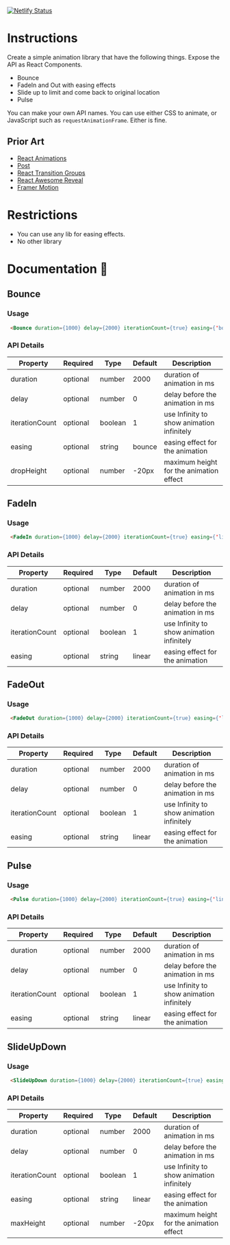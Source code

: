 [![Netlify Status](https://api.netlify.com/api/v1/badges/9dab6475-0c71-4736-b523-86d369c87cbc/deploy-status)](https://app.netlify.com/sites/animation-lib-soumsps/deploys)

# Instructions

Create a simple animation library that have the following things. Expose the API as React Components.

- Bounce
- FadeIn and Out with easing effects
- Slide up to limit and come back to original location
- Pulse

You can make your own API names. You can use either CSS to animate, or JavaScript such as `requestAnimationFrame`. Either is fine.

## Prior Art

- [React Animations](https://www.npmjs.com/package/react-animations)
- [Post](https://popmotion.io/pose/api/)
- [React Transition Groups](https://www.npmjs.com/package/react-transition-group)
- [React Awesome Reveal](https://www.npmjs.com/package/react-awesome-reveal)
- [Framer Motion](https://www.framer.com/motion/)

# Restrictions

- You can use any lib for easing effects.
- No other library

# Documentation 🧾

## Bounce

### Usage

```html
 <Bounce duration={1000} delay={2000} iterationCount={true} easing={'bounce'}    dropHeight={-40}> your content here </Bounce>
```

### API Details

| Property       | Required | Type    | Default | Description                               |
| -------------- | -------- | ------- | ------- | ----------------------------------------- |
| duration       | optional | number  | 2000    | duration of animation in ms               |
| delay          | optional | number  | 0       | delay before the animation in ms          |
| iterationCount | optional | boolean | 1       | use Infinity to show animation infinitely |
| easing         | optional | string  | bounce  | easing effect for the animation           |
| dropHeight     | optional | number  | -20px   | maximum height for the animation effect   |

## FadeIn

### Usage

```html
 <FadeIn duration={1000} delay={2000} iterationCount={true} easing={'linear'} > your content here </FadeIn>
```

### API Details

| Property       | Required | Type    | Default | Description                               |
| -------------- | -------- | ------- | ------- | ----------------------------------------- |
| duration       | optional | number  | 2000    | duration of animation in ms               |
| delay          | optional | number  | 0       | delay before the animation in ms          |
| iterationCount | optional | boolean | 1       | use Infinity to show animation infinitely |
| easing         | optional | string  | linear  | easing effect for the animation           |

## FadeOut

### Usage

```html
 <FadeOut duration={1000} delay={2000} iterationCount={true} easing={'linear'}> your content here </FadeOut>
```

### API Details

| Property       | Required | Type    | Default | Description                               |
| -------------- | -------- | ------- | ------- | ----------------------------------------- |
| duration       | optional | number  | 2000    | duration of animation in ms               |
| delay          | optional | number  | 0       | delay before the animation in ms          |
| iterationCount | optional | boolean | 1       | use Infinity to show animation infinitely |
| easing         | optional | string  | linear  | easing effect for the animation           |

## Pulse

### Usage

```html
 <Pulse duration={1000} delay={2000} iterationCount={true} easing={'linear'} > your content here </Pulse>
```

### API Details

| Property       | Required | Type    | Default | Description                               |
| -------------- | -------- | ------- | ------- | ----------------------------------------- |
| duration       | optional | number  | 2000    | duration of animation in ms               |
| delay          | optional | number  | 0       | delay before the animation in ms          |
| iterationCount | optional | boolean | 1       | use Infinity to show animation infinitely |
| easing         | optional | string  | linear  | easing effect for the animation           |

## SlideUpDown

### Usage

```html
 <SlideUpDown duration={1000} delay={2000} iterationCount={true} easing={'linear'}    maxHeight={-40}> your content here </SlideUpDown>
```

### API Details

| Property       | Required | Type    | Default | Description                               |
| -------------- | -------- | ------- | ------- | ----------------------------------------- |
| duration       | optional | number  | 2000    | duration of animation in ms               |
| delay          | optional | number  | 0       | delay before the animation in ms          |
| iterationCount | optional | boolean | 1       | use Infinity to show animation infinitely |
| easing         | optional | string  | linear  | easing effect for the animation           |
| maxHeight      | optional | number  | -20px   | maximum height for the animation effect   |
